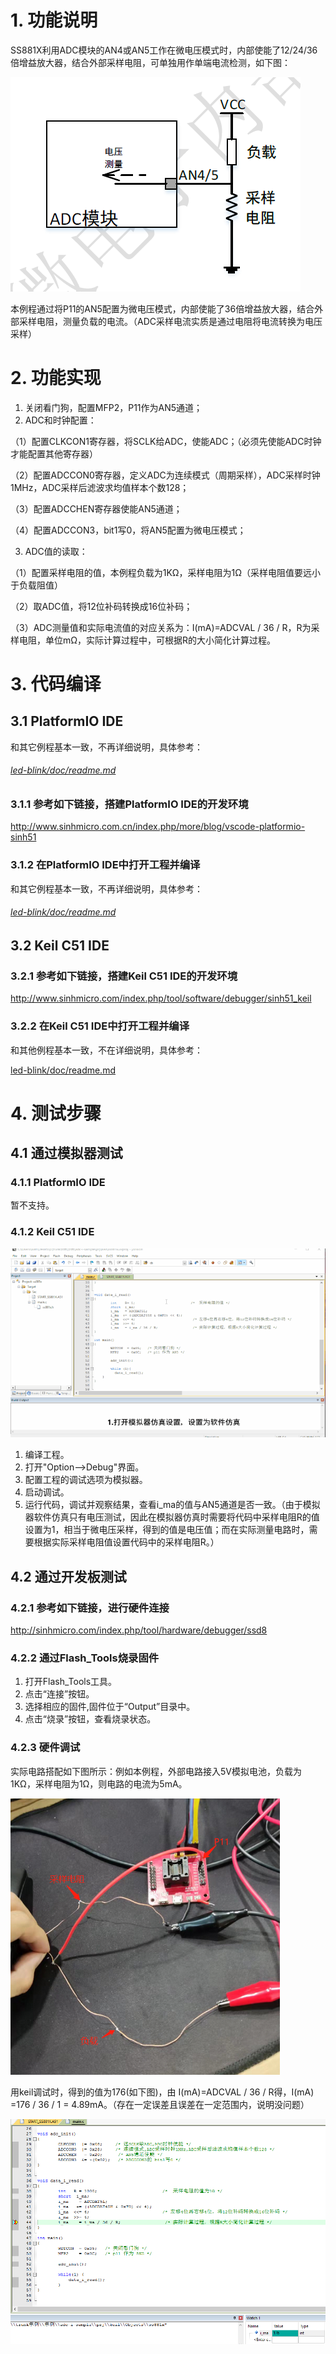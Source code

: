 # 1. 功能说明
SS881X利用ADC模块的AN4或AN5工作在微电压模式时，内部使能了12/24/36倍增益放大器，结合外部采样电阻，可单独用作单端电流检测，如下图：

![image](.\adc_i_sample-电路图.png)

 本例程通过将P11的AN5配置为微电压模式，内部使能了36倍增益放大器，结合外部采样电阻，测量负载的电流。（ADC采样电流实质是通过电阻将电流转换为电压采样）



# 2. 功能实现

1. 关闭看门狗，配置MFP2，P11作为AN5通道；
2. ADC和时钟配置：

（1）配置CLKCON1寄存器，将SCLK给ADC，使能ADC；（必须先使能ADC时钟才能配置其他寄存器）

（2）配置ADCCON0寄存器，定义ADC为连续模式（周期采样），ADC采样时钟1MHz，ADC采样后滤波求均值样本个数128；

（3）配置ADCCHEN寄存器使能AN5通道；

（4）配置ADCCON3，bit1写0，将AN5配置为微电压模式；

3. ADC值的读取：

（1）配置采样电阻的值，本例程负载为1KΩ，采样电阻为1Ω（采样电阻值要远小于负载阻值）

（2）取ADC值，将12位补码转换成16位补码；

（3）ADC测量值和实际电流值的对应关系为：I(mA)=ADCVAL / 36 / R，R为采样电阻，单位mΩ，实际计算过程中，可根据R的大小简化计算过程。

# 3. 代码编译

## 3.1 PlatformIO IDE

和其它例程基本一致，不再详细说明，具体参考：

###### [led-blink/doc/readme.md](../../led-blink/doc/readme.md)

### 3.1.1 参考如下链接，搭建PlatformIO IDE的开发环境

http://www.sinhmicro.com.cn/index.php/more/blog/vscode-platformio-sinh51

### 3.1.2 在PlatformIO IDE中打开工程并编译

和其它例程基本一致，不再详细说明，具体参考：

###### [led-blink/doc/readme.md](../../led-blink/doc/readme.md)

## 3.2 Keil C51 IDE

### 3.2.1 参考如下链接，搭建Keil C51 IDE的开发环境

http://www.sinhmicro.com/index.php/tool/software/debugger/sinh51_keil

### 3.2.2 在Keil C51 IDE中打开工程并编译

和其他例程基本一致，不在详细说明，具体参考：

[led-blink/doc/readme.md](../../led-blink/doc/readme.md)

# 4. 测试步骤

## 4.1 通过模拟器测试
### 4.1.1 PlatformIO IDE

暂不支持。

### 4.1.2 Keil C51 IDE

![image](./adc_i_sample-simulator.gif)

1. 编译工程。
2. 打开"Option-->Debug"界面。
3. 配置工程的调试选项为模拟器。
4. 启动调试。
5. 运行代码，调试并观察结果，查看i_ma的值与AN5通道是否一致。（由于模拟器软件仿真只有电压测试，因此在模拟器仿真时需要将代码中采样电阻R的值设置为1，相当于微电压采样，得到的值是电压值；而在实际测量电路时，需要根据实际采样电阻值设置代码中的采样电阻R。）

## 4.2 通过开发板测试

### 4.2.1 参考如下链接，进行硬件连接

http://sinhmicro.com/index.php/tool/hardware/debugger/ssd8

### 4.2.2 通过Flash_Tools烧录固件

1. 打开Flash_Tools工具。
2. 点击“连接”按钮。
3. 选择相应的固件,固件位于“Output”目录中。
4. 点击“烧录”按钮，查看烧录状态。

### 4.2.3 硬件调试

实际电路搭配如下图所示：例如本例程，外部电路接入5V模拟电池，负载为1KΩ，采样电阻为1Ω，则电路的电流为5mA。

<img src=".\adc_i_sample-实际电路.png" alt="image" style="zoom: 67%;" />

用keil调试时，得到的值为176(如下图)，由 I(mA)=ADCVAL / 36 / R得，I(mA) =176 / 36  / 1 = 4.89mA。（存在一定误差且误差在一定范围内，说明没问题）

<img src=".\adc_i_sample-debug.jpg" alt="image" style="zoom: 80%;" />
